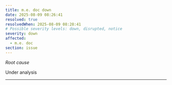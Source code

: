 ```yaml
---
title: m.e. doc down
date: 2025-08-09 08:26:41
resolved: true
resolvedWhen: 2025-08-09 08:28:41
# Possible severity levels: down, disrupted, notice
severity: down
affected:
  - m.e. doc
section: issue
---
```


*Root cause*

Under analysis

---


